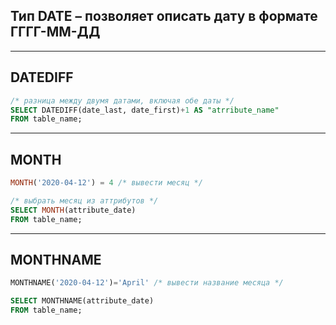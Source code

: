 ## Тип DATE – позволяет описать дату в формате ГГГГ-ММ-ДД
___
## **DATEDIFF**
``` SQL
/* разница между двумя датами, включая обе даты */
SELECT DATEDIFF(date_last, date_first)+1 AS "atrribute_name" 
FROM table_name;
```
___
## **MONTH**
``` SQL
MONTH('2020-04-12') = 4 /* вывести месяц */
```
``` SQL
/* выбрать месяц из аттрибутов */
SELECT MONTH(attribute_date)
FROM table_name;
```
___
## **MONTHNAME**
``` SQL
MONTHNAME('2020-04-12')='April' /* вывести название месяца */
```
``` SQL
SELECT MONTHNAME(attribute_date)
FROM table_name;
```
